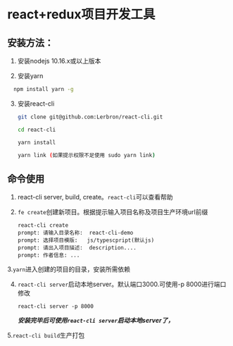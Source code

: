 # react+redux项目开发工具

## 安装方法：

1. 安装nodejs 10.16.x或以上版本

2. 安装yarn
~~~bash
  npm install yarn -g
~~~
3. 安装react-cli

	~~~bash
	git clone git@github.com:Lerbron/react-cli.git

	cd react-cli

	yarn install

	yarn link (如果提示权限不足使用 sudo yarn link)
	~~~


## 命令使用

1. react-cli server, build, create。```react-cli```可以查看帮助

2. ```fe create```创建新项目。根据提示输入项目名称及项目生产环境url前缀

	~~~
	react-cli create
	prompt: 请输入目录名称:  react-cli-demo
	prompt: 选择项目模版:   js/typescpript(默认js)
	prompt: 请出入项目描述:  description....
	prompt: 作者信息: ...
	~~~

3.```yarn```进入创建的项目的目录，安装所需依赖


4. ```react-cli server```启动本地server。默认端口3000.可使用-p 8000进行端口修改

	~~~
	react-cli server -p 8000
	~~~
	***安装完毕后可使用```react-cli server```启动本地server了，***

5.```react-cli build```生产打包


